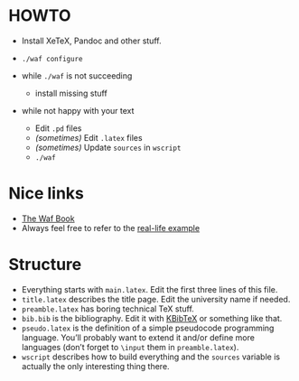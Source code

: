 HOWTO
======

*   Install XeTeX, Pandoc and other stuff.
*   `./waf configure`
*   while `./waf` is not succeeding

    * install missing stuff

*   while not happy with your text

    * Edit `.pd` files
    * _(sometimes)_ Edit `.latex` files
    * _(sometimes)_ Update `sources` in `wscript`
    * `./waf`



Nice links
===========

* [The Waf Book](https://waf.io/book/)
* Always feel free to refer to the [real-life example](https://github.com/kirelagin/ninja-thesis/tree/master)



Structure
==========

* Everything starts with `main.latex`.
  Edit the first three lines of this file.
* `title.latex` describes the title page.
  Edit the university name if needed.
* `preamble.latex` has boring technical TeX stuff.
* `bib.bib` is the bibliography.
  Edit it with [KBibTeX](http://home.gna.org/kbibtex/) or something like that.
* `pseudo.latex` is the definition of a simple pseudocode programming language.
  You’ll probably want to extend it and/or define more languages (don’t forget
  to `\input` them in `preamble.latex`).
* `wscript` describes how to build everything and the `sources` variable
  is actually the only interesting thing there.
